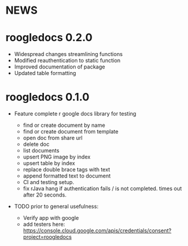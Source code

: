 # NEWS

# roogledocs 0.2.0

* Widespread changes streamlining functions
* Modified reauthentication to static function
* Improved documentation of package
* Updated table formatting

# roogledocs 0.1.0

* Feature complete r google docs library for testing
     - find or create document by name
     - find or create document from template
     - open doc from share url
     - delete doc
     - list documents
     - upsert PNG image by index
     - upsert table by index
     - replace double brace tags with text
     - append formatted text to document
     - CI and testing setup.
     - fix rJava hang if authentication fails / is not completed. times out after 20 seconds.
     
* TODO prior to general usefulness: 
     - Verify app with google
     - add testers here:  https://console.cloud.google.com/apis/credentials/consent?project=roogledocs
     
